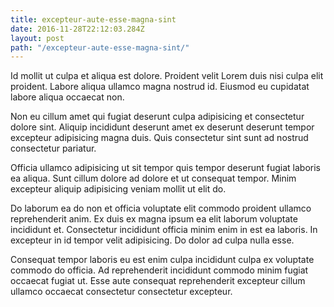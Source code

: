 ```yaml
---
title: excepteur-aute-esse-magna-sint
date: 2016-11-28T22:12:03.284Z
layout: post
path: "/excepteur-aute-esse-magna-sint/"
---
```


Id mollit ut culpa et aliqua est dolore. Proident velit Lorem duis nisi culpa elit proident. Labore aliqua ullamco magna nostrud id. Eiusmod eu cupidatat labore aliqua occaecat non.

Non eu cillum amet qui fugiat deserunt culpa adipisicing et consectetur dolore sint. Aliquip incididunt deserunt amet ex deserunt deserunt tempor excepteur adipisicing magna duis. Quis consectetur sint sunt ad nostrud consectetur pariatur.

Officia ullamco adipisicing ut sit tempor quis tempor deserunt fugiat laboris ea aliqua. Sunt cillum dolore ad dolore et ut consequat tempor. Minim excepteur aliquip adipisicing veniam mollit ut elit do.

Do laborum ea do non et officia voluptate elit commodo proident ullamco reprehenderit anim. Ex duis ex magna ipsum ea elit laborum voluptate incididunt et. Consectetur incididunt officia minim enim in est ea laboris. In excepteur in id tempor velit adipisicing. Do dolor ad culpa nulla esse.

Consequat tempor laboris eu est enim culpa incididunt culpa ex voluptate commodo do officia. Ad reprehenderit incididunt commodo minim fugiat occaecat fugiat ut. Esse aute consequat reprehenderit excepteur cillum ullamco occaecat consectetur consectetur excepteur.